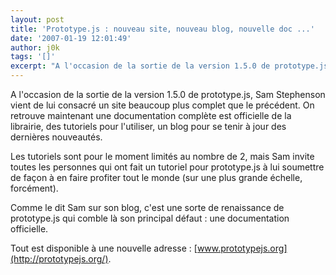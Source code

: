 ```yaml
---
layout: post
title: 'Prototype.js : nouveau site, nouveau blog, nouvelle doc ...'
date: '2007-01-19 12:01:49'
author: j0k
tags: '[]'
excerpt: "A l'occasion de la sortie de la version 1.5.0 de prototype.js, Sam Stephenson vient de lui consacré un site beaucoup plus complet que le précédent.     \nOn retrouve maintenant une documentation complète est officielle de la librairie, des tutoriels pour l'utiliser, un blog pour se tenir à jour des dernières nouveautés.  \n  \nLes tutoriels sont pour      …"
---
```


A l'occasion de la sortie de la version 1.5.0 de prototype.js, Sam Stephenson vient de lui consacré un site beaucoup plus complet que le précédent.
On retrouve maintenant une documentation complète est officielle de la librairie, des tutoriels pour l'utiliser, un blog pour se tenir à jour des dernières nouveautés.

Les tutoriels sont pour le moment limités au nombre de 2, mais Sam invite toutes les personnes qui ont fait un tutoriel pour prototype.js à lui soumettre de façon à en faire profiter tout le monde (sur une plus grande échelle, forcément).

Comme le dit Sam sur son blog, c'est une sorte de renaissance de prototype.js qui comble là son principal défaut : une documentation officielle.

Tout est disponible à une nouvelle adresse : [www.prototypejs.org](http://prototypejs.org/).
